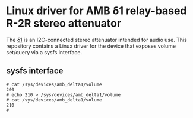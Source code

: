 # Linux driver for AMB δ1 relay-based R-2R stereo attenuator

The [δ1](http://www.amb.org/audio/delta1/) is an I2C-connected stereo attenuator
intended for audio use. This repository contains a Linux driver for the device
that exposes volume set/query via a sysfs interface.

## sysfs interface

```
# cat /sys/devices/amb_delta1/volume
200
# echo 210 > /sys/devices/amb_delta1/volume
# cat /sys/devices/amb_delta1/volume
210
#
```
